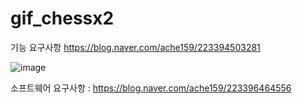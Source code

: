 # gif_chessx2

기능 요구사항
https://blog.naver.com/ache159/223394503281

<image-server-layer>



<gif-maker-layer>

![image](https://github.com/pluvivanto/gif_chessx2/assets/26535065/3a5864da-5548-4c82-8a4d-e052ac482323)

소프트웨어 요구사항 : https://blog.naver.com/ache159/223396464556
